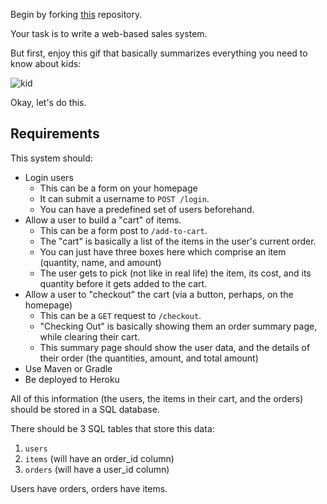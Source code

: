 Begin by forking [this](https://github.com/TIY-Charlotte-Java/Sales-System) repository.

Your task is to write a web-based sales system. 

But first, enjoy this gif that basically summarizes everything you need to know about kids:

![kid](http://i.imgur.com/8xlbAb1.gif)

Okay, let's do this.

## Requirements
This system should:

- Login users
   - This can be a form on your homepage
   - It can submit a username to `POST /login`.
   - You can have a predefined set of users beforehand.
- Allow a user to build a "cart" of items.
   - This can be a form post to `/add-to-cart`.
   - The "cart" is basically a list of the items in the user's current order.
   - You can just have three boxes here which comprise an item (quantity, name, and amount)
   - The user gets to pick (not like in real life) the item, its cost, and its quantity before it gets added to the cart.
- Allow a user to "checkout" the cart (via a button, perhaps, on the homepage)
   - This can be a `GET` request to `/checkout`.
   - "Checking Out" is basically showing them an order summary page, while clearing their cart.
   - This summary page should show the user data, and the details of their order (the quantities, amount, and total amount)
- Use Maven or Gradle
- Be deployed to Heroku

All of this information (the users, the items in their cart, and the orders) should be stored in a SQL database.

There should be 3 SQL tables that store this data:
1. `users`
2. `items` (will have an order_id column)
3. `orders` (will have a user_id column)

Users have orders, orders have items. 
